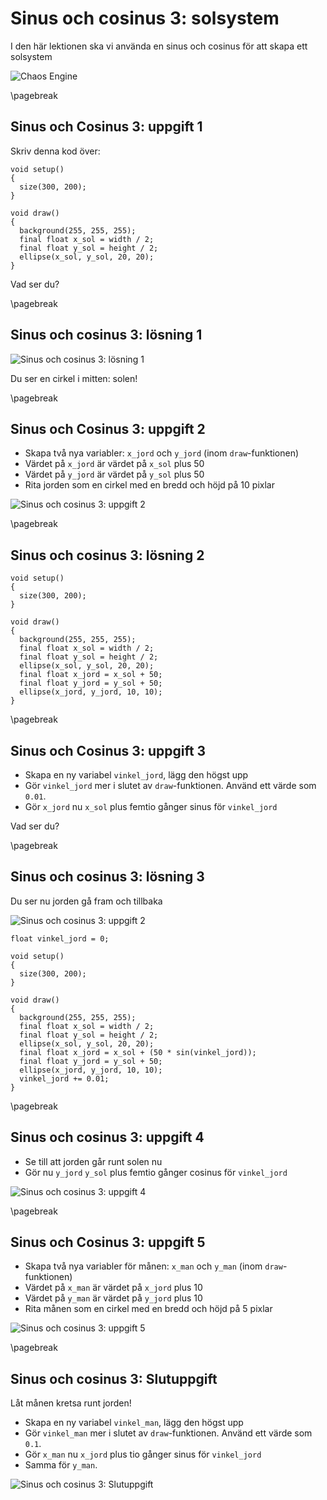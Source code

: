 # Sinus och cosinus 3: solsystem

I den här lektionen ska vi använda en sinus och cosinus för att skapa ett solsystem

![Chaos Engine](ChaosEngine.jpg)

\pagebreak

## Sinus och Cosinus 3: uppgift 1

Skriv denna kod över:

```processing
void setup()
{
  size(300, 200);
}

void draw()
{
  background(255, 255, 255);
  final float x_sol = width / 2;
  final float y_sol = height / 2;
  ellipse(x_sol, y_sol, 20, 20);
}
```

Vad ser du?

\pagebreak

## Sinus och cosinus 3: lösning 1

![Sinus och cosinus 3: lösning 1](sinus_och_cosinus_3_1.png)

Du ser en cirkel i mitten: solen!

\pagebreak

## Sinus och Cosinus 3: uppgift 2

 * Skapa två nya variabler: `x_jord` och `y_jord` (inom `draw`-funktionen)
 * Värdet på `x_jord` är värdet på `x_sol` plus 50
 * Värdet på `y_jord` är värdet på `y_sol` plus 50
 * Rita jorden som en cirkel med en bredd och höjd på 10 pixlar


![Sinus och cosinus 3: uppgift 2](sinus_och_cosinus_3_2.png)

\pagebreak

## Sinus och cosinus 3: lösning 2

```processing
void setup()
{
  size(300, 200);
}

void draw()
{
  background(255, 255, 255);
  final float x_sol = width / 2;
  final float y_sol = height / 2;
  ellipse(x_sol, y_sol, 20, 20);
  final float x_jord = x_sol + 50;
  final float y_jord = y_sol + 50;
  ellipse(x_jord, y_jord, 10, 10);
}
```

\pagebreak

## Sinus och Cosinus 3: uppgift 3

 * Skapa en ny variabel `vinkel_jord`, lägg den högst upp
 * Gör `vinkel_jord` mer i slutet av `draw`-funktionen. Använd ett värde som `0.01`.
 * Gör `x_jord` nu `x_sol` plus femtio gånger sinus för `vinkel_jord`

Vad ser du?

\pagebreak

## Sinus och cosinus 3: lösning 3

Du ser nu jorden gå fram och tillbaka

![Sinus och cosinus 3: uppgift 2](sinus_och_cosinus_3_3.png)

```processing
float vinkel_jord = 0;

void setup()
{
  size(300, 200);
}

void draw()
{
  background(255, 255, 255);
  final float x_sol = width / 2;
  final float y_sol = height / 2;
  ellipse(x_sol, y_sol, 20, 20);
  final float x_jord = x_sol + (50 * sin(vinkel_jord));
  final float y_jord = y_sol + 50;
  ellipse(x_jord, y_jord, 10, 10);
  vinkel_jord += 0.01;
}
```

\pagebreak

## Sinus och cosinus 3: uppgift 4

 * Se till att jorden går runt solen nu
 * Gör nu `y_jord` `y_sol` plus femtio gånger cosinus för `vinkel_jord`

![Sinus och cosinus 3: uppgift 4](sinus_och_cosinus_3_4.png)


\pagebreak

## Sinus och Cosinus 3: uppgift 5

 * Skapa två nya variabler för månen: `x_man` och `y_man` (inom `draw`-funktionen)
 * Värdet på `x_man` är värdet på `x_jord` plus 10
 * Värdet på `y_man` är värdet på `y_jord` plus 10
 * Rita månen som en cirkel med en bredd och höjd på 5 pixlar

![Sinus och cosinus 3: uppgift 5](sinus_och_cosinus_3_5.png)

\pagebreak

## Sinus och cosinus 3: Slutuppgift

Låt månen kretsa runt jorden!

 * Skapa en ny variabel `vinkel_man`, lägg den högst upp
 * Gör `vinkel_man` mer i slutet av `draw`-funktionen. Använd ett värde som `0.1`.
 * Gör `x_man` nu `x_jord` plus tio gånger sinus för `vinkel_jord`
 * Samma för `y_man`.

![Sinus och cosinus 3: Slutuppgift](sinus_och_cosinus_3_slutuppgift.png)
